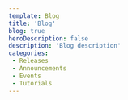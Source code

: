 ```yaml
---
template: Blog
title: 'Blog'
blog: true
heroDescription: false
description: 'Blog description'
categories:
 - Releases
 - Announcements
 - Events
 - Tutorials
---
```

